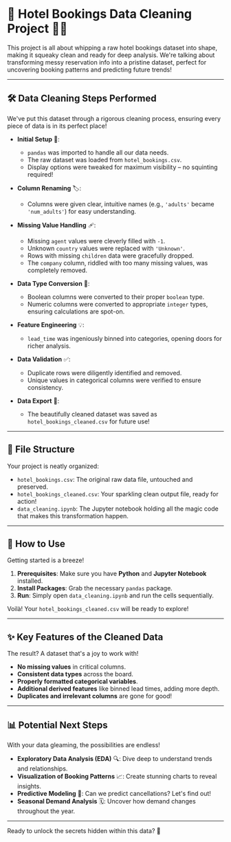 # 🏨 Hotel Bookings Data Cleaning Project 🧹✨

This project is all about whipping a raw hotel bookings dataset into shape, making it squeaky clean and ready for deep analysis. We're talking about transforming messy reservation info into a pristine dataset, perfect for uncovering booking patterns and predicting future trends!

---

## 🛠️ Data Cleaning Steps Performed

We've put this dataset through a rigorous cleaning process, ensuring every piece of data is in its perfect place!

* **Initial Setup** 🚀:
    * `pandas` was imported to handle all our data needs.
    * The raw dataset was loaded from `hotel_bookings.csv`.
    * Display options were tweaked for maximum visibility – no squinting required!

* **Column Renaming** 🏷️:
    * Columns were given clear, intuitive names (e.g., `'adults'` became `'num_adults'`) for easy understanding.

* **Missing Value Handling** 🩹:
    * Missing `agent` values were cleverly filled with `-1`.
    * Unknown `country` values were replaced with `'Unknown'`.
    * Rows with missing `children` data were gracefully dropped.
    * The `company` column, riddled with too many missing values, was completely removed.

* **Data Type Conversion** 🔄:
    * Boolean columns were converted to their proper `boolean` type.
    * Numeric columns were converted to appropriate `integer` types, ensuring calculations are spot-on.

* **Feature Engineering** 💡:
    * `lead_time` was ingeniously binned into categories, opening doors for richer analysis.

* **Data Validation** ✅:
    * Duplicate rows were diligently identified and removed.
    * Unique values in categorical columns were verified to ensure consistency.

* **Data Export** 💾:
    * The beautifully cleaned dataset was saved as `hotel_bookings_cleaned.csv` for future use!

---

## 📂 File Structure

Your project is neatly organized:

* `hotel_bookings.csv`: The original raw data file, untouched and preserved.
* `hotel_bookings_cleaned.csv`: Your sparkling clean output file, ready for action!
* `data_cleaning.ipynb`: The Jupyter notebook holding all the magic code that makes this transformation happen.

---

## 🚀 How to Use

Getting started is a breeze!

1.  **Prerequisites**: Make sure you have **Python** and **Jupyter Notebook** installed.
2.  **Install Packages**: Grab the necessary `pandas` package.
3.  **Run**: Simply open `data_cleaning.ipynb` and run the cells sequentially.

Voilà! Your `hotel_bookings_cleaned.csv` will be ready to explore!

---

## ✨ Key Features of the Cleaned Data

The result? A dataset that's a joy to work with!

* **No missing values** in critical columns.
* **Consistent data types** across the board.
* **Properly formatted categorical variables**.
* **Additional derived features** like binned lead times, adding more depth.
* **Duplicates and irrelevant columns** are gone for good!

---

## 📊 Potential Next Steps

With your data gleaming, the possibilities are endless!

* **Exploratory Data Analysis (EDA)** 🔍: Dive deep to understand trends and relationships.
* **Visualization of Booking Patterns** 📈: Create stunning charts to reveal insights.
* **Predictive Modeling** 🔮: Can we predict cancellations? Let's find out!
* **Seasonal Demand Analysis** 🗓️: Uncover how demand changes throughout the year.

---

Ready to unlock the secrets hidden within this data? 🚀
